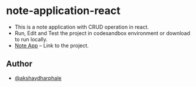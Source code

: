 # note-application-react
* This is a note application with CRUD operation in react.
* Run, Edit and Test the project in codesandbox environment or download to run locally. 
* [Note App](https://codesandbox.io/embed/github/akshaydharphale/note-application-react/tree/master/) – Link to the project.

## Author
* [@akshaydharphale](https://www.linkedin.com/in/akshay-dharphale/)
